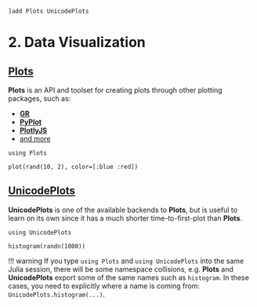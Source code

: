 ```@setup
]add Plots UnicodePlots
```

# 2. Data Visualization

## [Plots](https://github.com/JuliaPlots/Plots.jl)

**Plots** is an API and toolset for creating plots through other plotting packages, such as:

- [**GR**](https://github.com/jheinen/GR.jl)
- [**PyPlot**](https://github.com/JuliaPy/PyPlot.jl)
- [**PlotlyJS**](https://github.com/sglyon/PlotlyJS.jl)
- [and more](http://docs.juliaplots.org/latest/backends/)

```@example 1
using Plots

plot(rand(10, 2), color=[:blue :red])
```

## [UnicodePlots](https://github.com/Evizero/UnicodePlots.jl)

**UnicodePlots** is one of the available backends to **Plots**, but is useful to learn on its own since it has a much shorter time-to-first-plot than **Plots**. 

```@example 2
using UnicodePlots

histogram(randn(1000))
```

!!! warning
    If you type `using Plots` and `using UnicodePlots` into the same Julia session, there will be some namespace collisions, e.g. **Plots** and **UnicodePlots** export some of the same names such as `histogram`.  In these cases, you need to explicitly where a name is coming from: `UnicodePlots.histogram(...)`.
